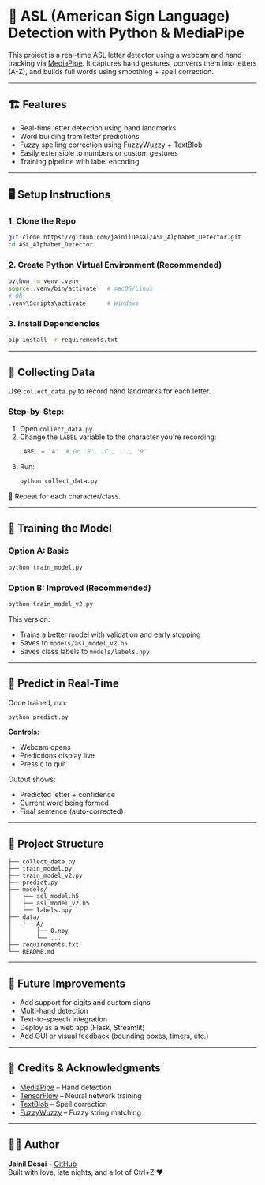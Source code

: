 # 🧠 ASL (American Sign Language) Detection with Python & MediaPipe

This project is a real-time ASL letter detector using a webcam and hand tracking via [MediaPipe](https://google.github.io/mediapipe/). It captures hand gestures, converts them into letters (A-Z), and builds full words using smoothing + spell correction.

---

## 🏗️ Features

- Real-time letter detection using hand landmarks
- Word building from letter predictions
- Fuzzy spelling correction using FuzzyWuzzy + TextBlob
- Easily extensible to numbers or custom gestures
- Training pipeline with label encoding

---

## 🖥️ Setup Instructions

### 1. Clone the Repo

```bash
git clone https://github.com/jainilDesai/ASL_Alphabet_Detector.git
cd ASL_Alphabet_Detector
```

### 2. Create Python Virtual Environment (Recommended)

```bash
python -m venv .venv
source .venv/bin/activate   # macOS/Linux
# OR
.venv\Scripts\activate      # Windows
```

### 3. Install Dependencies

```bash
pip install -r requirements.txt
```

---

## 📸 Collecting Data

Use `collect_data.py` to record hand landmarks for each letter.

### Step-by-Step:

1. Open `collect_data.py`
2. Change the `LABEL` variable to the character you're recording:
   ```python
   LABEL = 'A'  # Or 'B', 'C', ..., '9'
   ```
3. Run:
   ```bash
   python collect_data.py
   ```

🔁 Repeat for each character/class.

---

## 🧠 Training the Model

### Option A: Basic

```bash
python train_model.py
```

### Option B: Improved (Recommended)

```bash
python train_model_v2.py
```

This version:

- Trains a better model with validation and early stopping
- Saves to `models/asl_model_v2.h5`
- Saves class labels to `models/labels.npy`

---

## 🤖 Predict in Real-Time

Once trained, run:

```bash
python predict.py
```

**Controls:**

- Webcam opens
- Predictions display live
- Press `Q` to quit

Output shows:

- Predicted letter + confidence
- Current word being formed
- Final sentence (auto-corrected)

---

## 📁 Project Structure

```
├── collect_data.py
├── train_model.py
├── train_model_v2.py
├── predict.py
├── models/
│   ├── asl_model.h5
│   ├── asl_model_v2.h5
│   └── labels.npy
├── data/
│   └── A/
│       ├── 0.npy
│       └── ...
├── requirements.txt
└── README.md
```

---

## 🚀 Future Improvements

- Add support for digits and custom signs
- Multi-hand detection
- Text-to-speech integration
- Deploy as a web app (Flask, Streamlit)
- Add GUI or visual feedback (bounding boxes, timers, etc.)

---

## 🧠 Credits & Acknowledgments

- [MediaPipe](https://google.github.io/mediapipe/) – Hand detection
- [TensorFlow](https://www.tensorflow.org/) – Neural network training
- [TextBlob](https://textblob.readthedocs.io/en/dev/) – Spell correction
- [FuzzyWuzzy](https://github.com/seatgeek/fuzzywuzzy) – Fuzzy string matching

---

## 👨‍💻 Author

**Jainil Desai** – [GitHub](https://github.com/jainilDesai)  
Built with love, late nights, and a lot of Ctrl+Z ❤️
